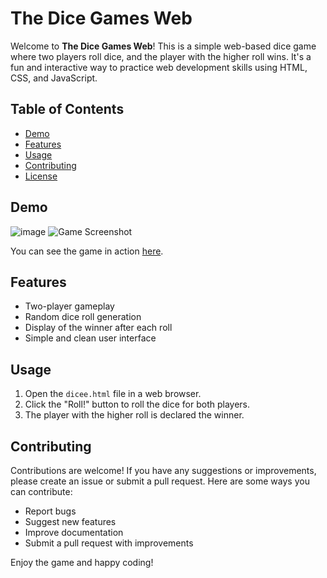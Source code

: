 # The Dice Games Web

Welcome to **The Dice Games Web**! This is a simple web-based dice game where two players roll dice, and the player with the higher roll wins. It's a fun and interactive way to practice web development skills using HTML, CSS, and JavaScript.

## Table of Contents

- [Demo](#demo)
- [Features](#features)
- [Usage](#usage)
- [Contributing](#contributing)
- [License](#license)

## Demo

![image](https://github.com/jacobturjeman/The-Dice-Games-Web-/assets/84174179/2054a6d9-31d9-444d-9da7-c7223f48c8d6)
![Game Screenshot](images/game_screenshot.png)

You can see the game in action [here](#).

## Features

- Two-player gameplay
- Random dice roll generation
- Display of the winner after each roll
- Simple and clean user interface

## Usage

1. Open the `dicee.html` file in a web browser.
2. Click the "Roll!" button to roll the dice for both players.
3. The player with the higher roll is declared the winner.

## Contributing

Contributions are welcome! If you have any suggestions or improvements, please create an issue or submit a pull request. Here are some ways you can contribute:

- Report bugs
- Suggest new features
- Improve documentation
- Submit a pull request with improvements

Enjoy the game and happy coding!
